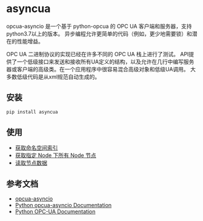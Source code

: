 # asyncua

opcua-asyncio 是一个基于 python-opcua 的 OPC UA 客户端和服务器，支持python3.7以上的版本。
异步编程允许更简单的代码（例如，更少地需要锁）和潜在的性能增益。

OPC UA 二进制协议的实现已经在许多不同的 OPC UA 栈上进行了测试。
API提供了一个低级接口来发送和接收所有UA定义的结构，以及允许在几行中编写服务器或客户端的高级类。在一个应用程序中很容易混合高级对象和低级UA调用。
大多数低级代码是从xml规范自动生成的。

## 安装

```sh
pip install asyncua
```

## 使用

- [获取命名空间索引](get_namespace.py)
- [获取指定 Node 下所有 Node 节点](get_children.py)
- [读取节点数据](read_value.py)

## 参考文档

- [opcua-asyncio](https://github.com/FreeOpcUa/opcua-asyncio)
- [Python opcua-asyncio Documentation](https://opcua-asyncio.readthedocs.io/en/latest/)
- [Python OPC-UA Documentation](https://readthedocs.org/projects/python-opcua/downloads/pdf/stable/)